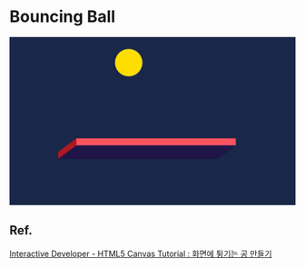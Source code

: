 # Bouncing Ball

<img src="./bouncing_ball.gif"  width="800"/>

</br>

## Ref.

[Interactive Developer - HTML5 Canvas Tutorial : 화면에 튕기는 공 만들기](https://www.youtube.com/watch?v=sLCiI6d5vTM&t=474s)

